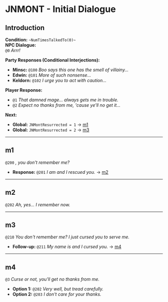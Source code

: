 # JNMONT - Initial Dialogue

## Introduction
**Condition:** `~NumTimesTalkedTo(0)~`  
**NPC Dialogue:**  
`@0` *Arrr!*  

**Party Responses (Conditional Interjections):**  
- **Minsc:** `@100` *Boo says this one has the smell of villainy...*  
- **Edwin:** `@101` *More of such nonsense...*  
- **Keldorn:** `@102` *I urge you to act with caution...*  

**Player Response:**  
- `@1` *That damned mage... always gets me in trouble.*  
- `@2` *Expect no thanks from me, 'cause ye'll no get it...*

**Next:**  
- **Global:** `JNMontResurrected = 1` → [m1](#m1)  
- **Global:** `JNMontResurrected = 2` → [m3](##m3)

---

## m1
`@200` *<CHARNAME>, you don't remember me?*  
- **Response:** `@201` *I am <CHARNAME> and I rescued you.* → [m2](#m2)  

---

## m2
`@202` *Ah, yes... I remember now.*  

---

## m3
`@210` *You don't remember me? I just cursed you to serve me.*  
- **Follow-up:** `@211` *My name is <CHARNAME> and I cursed you.* → [m4](#m4)  

---

## m4  
`@3` *Curse or not, you'll get no thanks from me.*  
- **Option 1:** `@202` *Very well, but tread carefully.*  
- **Option 2:** `@203` *I don't care for your thanks.*  
